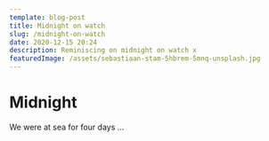 ```yaml
---
template: blog-post
title: Midnight on watch
slug: /midnight-on-watch
date: 2020-12-15 20:24
description: Reminiscing on midnight on watch x
featuredImage: /assets/sebastiaan-stam-5hbrem-5mnq-unsplash.jpg
---
```

# Midnight 

We were at sea for four days ...